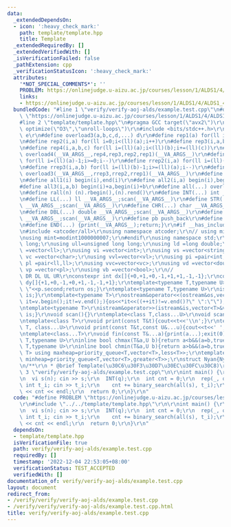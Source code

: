 ```yaml
---
data:
  _extendedDependsOn:
  - icon: ':heavy_check_mark:'
    path: template/template.hpp
    title: Template
  _extendedRequiredBy: []
  _extendedVerifiedWith: []
  _isVerificationFailed: false
  _pathExtension: cpp
  _verificationStatusIcon: ':heavy_check_mark:'
  attributes:
    '*NOT_SPECIAL_COMMENTS*': ''
    PROBLEM: https://onlinejudge.u-aizu.ac.jp/courses/lesson/1/ALDS1/4/ALDS1_4_B
    links:
    - https://onlinejudge.u-aizu.ac.jp/courses/lesson/1/ALDS1/4/ALDS1_4_B
  bundledCode: "#line 1 \"verify/verify-aoj-alds/example.test.cpp\"\n#define PROBLEM\
    \ \"https://onlinejudge.u-aizu.ac.jp/courses/lesson/1/ALDS1/4/ALDS1_4_B\"\r\n\
    #line 2 \"template/template.hpp\"\n#pragma GCC target(\"avx2\")\r\n//#pragma GCC\
    \ optimize(\"O3\",\"unroll-loops\")\r\n#include <bits/stdc++.h>\r\n#define overload4(a,b,c,d,e,...)\
    \ e\r\n#define overload3(a,b,c,d,...) d\r\n#define rep1(a) for(ll i=0;i<(ll)(a);i++)\r\
    \n#define rep2(i,a) for(ll i=0;i<(ll)(a);i++)\r\n#define rep3(i,a,b) for(ll i=(ll)(a);i<(ll)(b);i++)\r\
    \n#define rep4(i,a,b,c) for(ll i=(ll)(a);i<(ll)(b);i+=(ll)(c))\r\n#define rep(...)\
    \ overload4(__VA_ARGS__,rep4,rep3,rep2,rep1)(__VA_ARGS__)\r\n#define rrep1(a)\
    \ for(ll i=(ll)(a)-1;i>=0;i--)\r\n#define rrep2(i,a) for(ll i=(ll)(a)-1;i>=0;i--)\r\
    \n#define rrep3(i,a,b) for(ll i=(ll)(b)-1;i>=(ll)(a);i--)\r\n#define rrep(...)\
    \ overload3(__VA_ARGS__,rrep3,rrep2,rrep1)(__VA_ARGS__)\r\n#define fore(...) for(auto&&__VA_ARGS__)\r\
    \n#define all1(i) begin(i),end(i)\r\n#define all2(i,a) begin(i),begin(i)+a\r\n\
    #define all3(i,a,b) begin(i)+a,begin(i)+b\r\n#define all(...) overload3(__VA_ARGS__,all3,all2,all1)(__VA_ARGS__)\r\
    \n#define rall(n) (n).rbegin(),(n).rend()\r\n#define INT(...) int __VA_ARGS__;scan(__VA_ARGS__)\r\
    \n#define LL(...) ll __VA_ARGS__;scan(__VA_ARGS__)\r\n#define STR(...) string\
    \ __VA_ARGS__;scan(__VA_ARGS__)\r\n#define CHR(...) char __VA_ARGS__;scan(__VA_ARGS__)\r\
    \n#define DBL(...) double __VA_ARGS__;scan(__VA_ARGS__)\r\n#define LD(...) ld\
    \ __VA_ARGS__;scan(__VA_ARGS__)\r\n#define pb push_back\r\n#define eb emplace_back\r\
    \n#define END(...) {print(__VA_ARGS__);return;}\r\n#if __has_include(<atcoder/all>)\r\
    \n#include <atcoder/all>\r\nusing namespace atcoder;\r\n// using mint=modint998244353;\r\
    \nusing mint=modint1000000007;\r\n#endif\r\nusing namespace std;\r\nusing ll =long\
    \ long;\r\nusing ull=unsigned long long;\r\nusing ld =long double;\r\nusing vl\
    \ =vector<ll>;\r\nusing vi =vector<int>;\r\nusing vs =vector<string>;\r\nusing\
    \ vc =vector<char>;\r\nusing vvl=vector<vl>;\r\nusing pi =pair<int,int>;\r\nusing\
    \ pl =pair<ll,ll>;\r\nusing vvc=vector<vc>;\r\nusing vd =vector<double>;\r\nusing\
    \ vp =vector<pl>;\r\nusing vb =vector<bool>;\r\n//                  R  D  L  U\
    \ DR DL UL UR\r\nconstexpr int dx[]{+0,+1,+0,-1,+1,+1,-1,-1};\r\nconstexpr int\
    \ dy[]{+1,+0,-1,+0,+1,-1,-1,+1};\r\ntemplate<typename T,typename U>\r\nostream&operator<<(ostream&os,pair<T,U>&p){os<<p.first<<\"\
    \ \"<<p.second;return os;}\r\ntemplate<typename T,typename U>\r\nistream&operator>>(istream&is,pair<T,U>&p){is>>p.first>>p.second;return\
    \ is;}\r\ntemplate<typename T>\r\nostream&operator<<(ostream&os,vector<T>&v){for(auto\
    \ it=v.begin();it!=v.end();){os<<*it<<((++it)!=v.end()?\" \":\"\");}return os;}\r\
    \ntemplate<typename T>\r\nistream&operator>>(istream&is,vector<T>&v){for(T&e:v)is>>e;return\
    \ is;}\r\nvoid scan(){}\r\ntemplate<class T,class...U>\r\nvoid scan(T&t,U&...u){cin>>t;scan(u...);}\r\
    \ntemplate<class T>\r\nvoid print(const T&t){cout<<t<<'\\n';}\r\ntemplate<class\
    \ T, class...U>\r\nvoid print(const T&t,const U&...u){cout<<t<<' ';print(u...);}\r\
    \ntemplate<class...T>\r\nvoid fin(const T&...a){print(a...);exit(0);}\r\ntemplate<typename\
    \ T,typename U>\r\ninline bool chmax(T&a,U b){return a<b&&(a=b,true);}\r\ntemplate<typename\
    \ T,typename U>\r\ninline bool chmin(T&a,U b){return a>b&&(a=b,true);}\r\ntemplate<class\
    \ T> using maxheap=priority_queue<T,vector<T>,less<T>>;\r\ntemplate<class T> using\
    \ minheap=priority_queue<T,vector<T>,greater<T>>;\r\nstruct Nyan{Nyan(){cin.tie(nullptr);ios::sync_with_stdio(false);cout.tie(0);cout<<fixed<<setprecision(12);cerr<<fixed<<setprecision(12);}};\r\
    \n/**\r\n * @brief Template(\u30C6\u30F3\u30D7\u30EC\u30FC\u30C8)\r\n*/\n#line\
    \ 3 \"verify/verify-aoj-alds/example.test.cpp\"\n\r\nint main() {\r\n  INT(n);\r\
    \n  vi s(n); cin >> s;\r\n  INT(q);\r\n  int cnt = 0;\r\n  rep(_, q) {\r\n   \
    \ int t_i; cin >> t_i;\r\n    cnt += binary_search(all(s), t_i);\r\n  }\r\n  cout\
    \ << cnt << endl;\r\n  return 0;\r\n}\r\n"
  code: "#define PROBLEM \"https://onlinejudge.u-aizu.ac.jp/courses/lesson/1/ALDS1/4/ALDS1_4_B\"\
    \r\n#include \"../../template/template.hpp\"\r\n\r\nint main() {\r\n  INT(n);\r\
    \n  vi s(n); cin >> s;\r\n  INT(q);\r\n  int cnt = 0;\r\n  rep(_, q) {\r\n   \
    \ int t_i; cin >> t_i;\r\n    cnt += binary_search(all(s), t_i);\r\n  }\r\n  cout\
    \ << cnt << endl;\r\n  return 0;\r\n}\r\n"
  dependsOn:
  - template/template.hpp
  isVerificationFile: true
  path: verify/verify-aoj-alds/example.test.cpp
  requiredBy: []
  timestamp: '2022-12-04 22:53:05+08:00'
  verificationStatus: TEST_ACCEPTED
  verifiedWith: []
documentation_of: verify/verify-aoj-alds/example.test.cpp
layout: document
redirect_from:
- /verify/verify/verify-aoj-alds/example.test.cpp
- /verify/verify/verify-aoj-alds/example.test.cpp.html
title: verify/verify-aoj-alds/example.test.cpp
---
```

